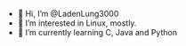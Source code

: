 - 👋 Hi, I’m @LadenLung3000 
- 👀 I’m interested in Linux, mostly.
- 🌱 I’m currently learning C, Java and Python

<!---
LadenLung3000/LadenLung3000 is a ✨ special ✨ repository because its `README.md` (this file) appears on your GitHub profile.
You can click the Preview link to take a look at your changes.
--->

